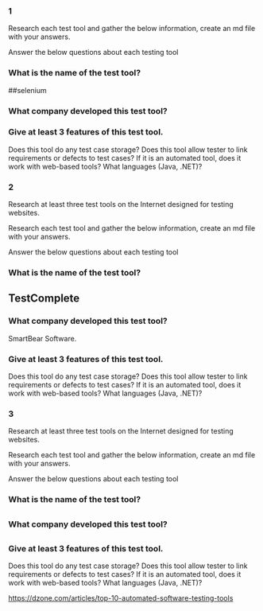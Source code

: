 ### 1

Research each test tool and gather the below information, create an md file with your answers.

Answer the below questions about each testing tool

### What is the name of the test tool?
##selenium

### What company developed this test tool?

### Give at least 3 features of this test tool.

Does this tool do any test case storage?
Does this tool allow tester to link requirements or defects to test cases?
If it is an automated tool, does it work with web-based tools? What languages (Java, .NET)?



### 2

Research at least three test tools on the Internet designed for testing websites.

Research each test tool and gather the below information, create an md file with your answers.

Answer the below questions about each testing tool

### What is the name of the test tool?
## TestComplete
### What company developed this test tool?
SmartBear Software.
### Give at least 3 features of this test tool.

Does this tool do any test case storage?
Does this tool allow tester to link requirements or defects to test cases?
If it is an automated tool, does it work with web-based tools? What languages (Java, .NET)?

### 3

Research at least three test tools on the Internet designed for testing websites.

Research each test tool and gather the below information, create an md file with your answers.

Answer the below questions about each testing tool

### What is the name of the test tool?
## 
### What company developed this test tool?
##
### Give at least 3 features of this test tool.

Does this tool do any test case storage?
Does this tool allow tester to link requirements or defects to test cases?
If it is an automated tool, does it work with web-based tools? What languages (Java, .NET)?


https://dzone.com/articles/top-10-automated-software-testing-tools
